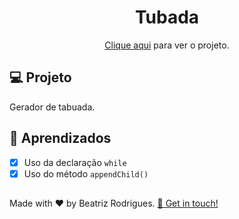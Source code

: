 <h1 align="center">
  Tubada
</h1>

<p align="center"><a href="https://tabuada-db.vercel.app/">Clique aqui</a> para ver o projeto.</p>

## 💻 Projeto

Gerador de tabuada.

## 📝 Aprendizados

- [x] Uso da declaração `while`
- [x] Uso do método `appendChild()`

##
<p> Made with ♥ by Beatriz Rodrigues. <a href="https://linktr.ee/devbeatriz">👋 Get in touch!</a></p>
